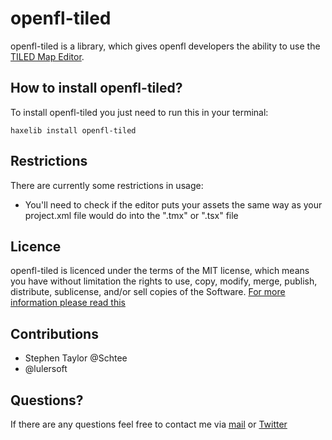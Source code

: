 openfl-tiled
=========

openfl-tiled is a library, which gives openfl developers the ability to use the [TILED Map Editor](http://www.mapeditor.org/).

How to install openfl-tiled?
--------------------------

To install openfl-tiled you just need to run this in your terminal:
	
	haxelib install openfl-tiled
	

Restrictions
-----------------

There are currently some restrictions in usage:

- You'll need to check if the editor puts your assets the same way as your project.xml file would do into the ".tmx" or ".tsx" file

Licence
----------------

openfl-tiled is licenced under the terms of the MIT license, which means you have without limitation the rights to use, copy, modify, merge, publish, distribute, sublicense, and/or sell copies of the Software. [For more information please read this](http://opensource.org/licenses/MIT)

Contributions
---------------

* Stephen Taylor @Schtee
* @lulersoft

Questions?
-----------------

If there are any questions feel free to contact me via [mail](mailto:ikasoki@gmail.com) or [Twitter](https://twitter.com/Kasoki)
